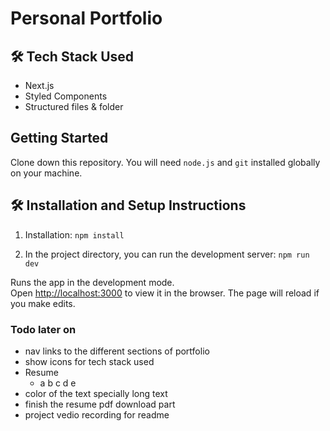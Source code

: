 # Personal Portfolio

## 🛠 Tech Stack Used

- Next.js
- Styled Components
- Structured files & folder

## Getting Started

Clone down this repository. You will need `node.js` and `git` installed globally on your machine.

## 🛠 Installation and Setup Instructions

1. Installation: `npm install`

2. In the project directory, you can run the development server: `npm run dev`

Runs the app in the development mode.\
Open [http://localhost:3000](http://localhost:3000) to view it in the browser.
The page will reload if you make edits.

### Todo later on

- nav links to the different sections of portfolio
- show icons for tech stack used
- Resume
  - a b c d e
- color of the text specially long text
- finish the resume pdf download part
- project vedio recording for readme